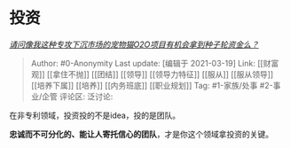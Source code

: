 # 投资
*[请问像我这种专攻下沉市场的宠物猫O2O项目有机会拿到种子轮资金么？](https://www.zhihu.com/question/449649362/answer/1788140265)*

> Author: #0-Anonymity
> Last update: [编辑于 2021-03-19]
> Link: [[财富观]] [[拿住不抛]] [[团结]] [[领导]] [[领导力特征]] [[服从]] [[服从领导]] [[培养下属]] [[培养]] [[内务班底]] [[职业规划]]
> Tag: #1-家族/处事 #2-事业/企管
> 评论区:
> 泛讨论:

在非专利领域，投资投的不是idea，投的是团队。

**忠诚而不可分化的、能让人寄托信心的团队**，才是你这个领域拿投资的关键。
